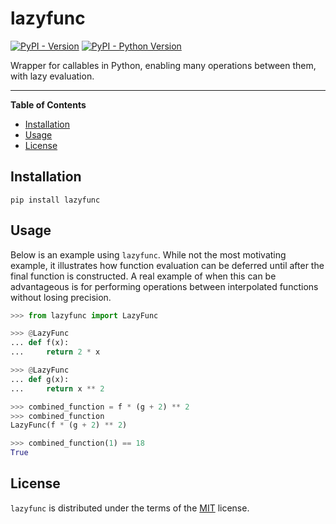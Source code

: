 # lazyfunc

[![PyPI - Version](https://img.shields.io/pypi/v/lazyfunc.svg)](https://pypi.org/project/lazyfunc)
[![PyPI - Python Version](https://img.shields.io/pypi/pyversions/lazyfunc.svg)](https://pypi.org/project/lazyfunc)

Wrapper for callables in Python, enabling many operations between them, with lazy evaluation.

-----

**Table of Contents**

- [Installation](#installation)
- [Usage](#usage)
- [License](#license)

## Installation

```console
pip install lazyfunc
```

## Usage

Below is an example using `lazyfunc`. While not the most motivating example, it illustrates how function evaluation can
be deferred until after the final function is constructed. A real example of when this can be advantageous is for
performing operations between interpolated functions without losing precision.

```python
>>> from lazyfunc import LazyFunc

>>> @LazyFunc
... def f(x):
...     return 2 * x

>>> @LazyFunc
... def g(x):
...     return x ** 2

>>> combined_function = f * (g + 2) ** 2
>>> combined_function
LazyFunc(f * (g + 2) ** 2)

>>> combined_function(1) == 18
True

```

## License

`lazyfunc` is distributed under the terms of the [MIT](https://github.com/josh-read/lazyfunc/blob/main/LICENSE) license.
